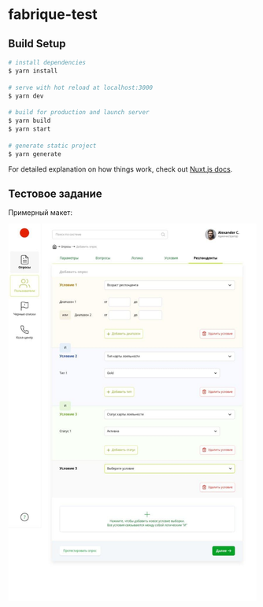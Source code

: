 # fabrique-test

## Build Setup

```bash
# install dependencies
$ yarn install

# serve with hot reload at localhost:3000
$ yarn dev

# build for production and launch server
$ yarn build
$ yarn start

# generate static project
$ yarn generate
```

For detailed explanation on how things work, check out [Nuxt.js docs](https://nuxtjs.org).

## Тестовое задание

Примерный макет:

![Примерный макет](https://github.com/mansMS/fabrique-test/blob/master/assets/model.jpg)